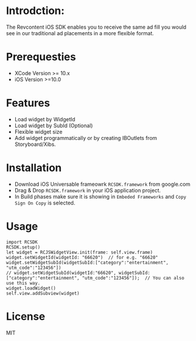 # Introdction:
The Revcontent iOS SDK enables you to receive the same ad fill you would see in our traditional ad placements in a more flexible format.
# Prerequesties
- XCode Version >= 10.x
- iOS Version >=10.0
# Features
- Load widget by WidgetId
- Load widget by SubId (Optional)
- Flexible widget size
- Add widget programmatically or by creating IBOutlets from Storyboard/Xibs.
# Installation
- Download iOS Universable frameowrk `RCSDK.framework` from google.com
- Drag & Drop `RCSDK.framework` in your iOS application project.
- In Build phases make sure it is showing in `Embeded Frameworks` and `Copy Sign On Copy` is selected.
# Usage
```
import RCSDK
RCSDK.setup()
let widget = RCJSWidgetView.init(frame: self.view.frame)
widget.setWidgetId(widgetId: "66620")  // for e.g. "66620"
widget.setWidgetSubId(widgetSubId:["category":"entertainment", "utm_code":"123456"])
// widget.setWidgetSubId(widgetId:"66620", widgetSubId:["category":"entertainment", "utm_code":"123456"]);  // You can also use this way.
widget.loadWidget()
self.view.addSubview(widget)
```
# License
MIT


